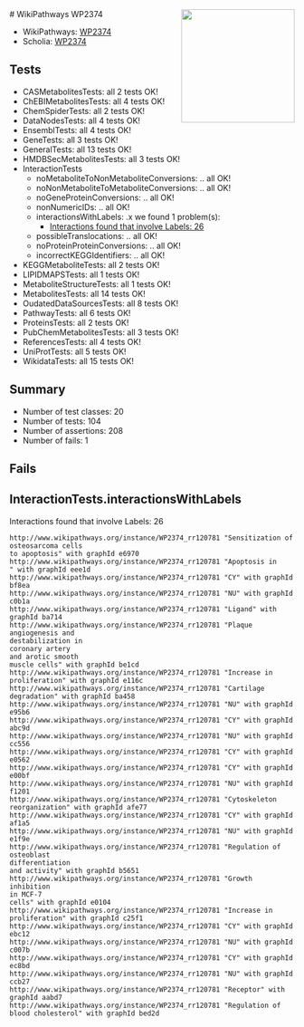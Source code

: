 <img style="float: right; width: 200px" src="https://upload.wikimedia.org/wikipedia/commons/thumb/8/83/Wplogo_with_text_500.png/640px-Wplogo_with_text_500.png" />
# WikiPathways WP2374

* WikiPathways: [WP2374](https://wikipathways.org/pathways/WP2374)
* Scholia: [WP2374](https://scholia.toolforge.org/wikipathways/WP2374)
## Tests
* CASMetabolitesTests: all 2 tests OK!
* ChEBIMetabolitesTests: all 4 tests OK!
* ChemSpiderTests: all 2 tests OK!
* DataNodesTests: all 4 tests OK!
* EnsemblTests: all 4 tests OK!
* GeneTests: all 3 tests OK!
* GeneralTests: all 13 tests OK!
* HMDBSecMetabolitesTests: all 3 tests OK!
* InteractionTests
    * noMetaboliteToNonMetaboliteConversions: .. all OK!
    * noNonMetaboliteToMetaboliteConversions: .. all OK!
    * noGeneProteinConversions: .. all OK!
    * nonNumericIDs: .. all OK!
    * interactionsWithLabels: .x we found 1 problem(s):
        * [Interactions found that involve Labels: 26](#fe97a8dd)
    * possibleTranslocations: .. all OK!
    * noProteinProteinConversions: .. all OK!
    * incorrectKEGGIdentifiers: .. all OK!
* KEGGMetaboliteTests: all 2 tests OK!
* LIPIDMAPSTests: all 1 tests OK!
* MetaboliteStructureTests: all 1 tests OK!
* MetabolitesTests: all 14 tests OK!
* OudatedDataSourcesTests: all 8 tests OK!
* PathwayTests: all 6 tests OK!
* ProteinsTests: all 2 tests OK!
* PubChemMetabolitesTests: all 3 tests OK!
* ReferencesTests: all 4 tests OK!
* UniProtTests: all 5 tests OK!
* WikidataTests: all 15 tests OK!


## Summary

* Number of test classes: 20
* Number of tests: 104
* Number of assertions: 208
* Number of fails: 1

## Fails

<a name="fe97a8dd" />

## InteractionTests.interactionsWithLabels

Interactions found that involve Labels: 26
```
http://www.wikipathways.org/instance/WP2374_rr120781 "Sensitization of 
osteosarcoma cells
to apoptosis" with graphId e6970
http://www.wikipathways.org/instance/WP2374_rr120781 "Apoptosis in 
" with graphId eee1d
http://www.wikipathways.org/instance/WP2374_rr120781 "CY" with graphId bf8ea
http://www.wikipathways.org/instance/WP2374_rr120781 "NU" with graphId c0b1a
http://www.wikipathways.org/instance/WP2374_rr120781 "Ligand" with graphId ba714
http://www.wikipathways.org/instance/WP2374_rr120781 "Plaque
angiogenesis and 
destabilization in
coronary artery
and arotic smooth
muscle cells" with graphId be1cd
http://www.wikipathways.org/instance/WP2374_rr120781 "Increase in 
proliferation" with graphId e116c
http://www.wikipathways.org/instance/WP2374_rr120781 "Cartilage
degradation" with graphId ba458
http://www.wikipathways.org/instance/WP2374_rr120781 "NU" with graphId e95b6
http://www.wikipathways.org/instance/WP2374_rr120781 "CY" with graphId abc9d
http://www.wikipathways.org/instance/WP2374_rr120781 "NU" with graphId cc556
http://www.wikipathways.org/instance/WP2374_rr120781 "CY" with graphId e0562
http://www.wikipathways.org/instance/WP2374_rr120781 "CY" with graphId e00bf
http://www.wikipathways.org/instance/WP2374_rr120781 "NU" with graphId f1201
http://www.wikipathways.org/instance/WP2374_rr120781 "Cytoskeleton
reorganization" with graphId afe77
http://www.wikipathways.org/instance/WP2374_rr120781 "CY" with graphId af1a5
http://www.wikipathways.org/instance/WP2374_rr120781 "NU" with graphId e1f9e
http://www.wikipathways.org/instance/WP2374_rr120781 "Regulation of 
osteoblast
differentiation
and activity" with graphId b5651
http://www.wikipathways.org/instance/WP2374_rr120781 "Growth
inhibition
in MCF-7
cells" with graphId e0104
http://www.wikipathways.org/instance/WP2374_rr120781 "Increase in 
proliferation" with graphId c25f1
http://www.wikipathways.org/instance/WP2374_rr120781 "CY" with graphId ebc12
http://www.wikipathways.org/instance/WP2374_rr120781 "NU" with graphId c007b
http://www.wikipathways.org/instance/WP2374_rr120781 "CY" with graphId ec8bd
http://www.wikipathways.org/instance/WP2374_rr120781 "NU" with graphId ccb27
http://www.wikipathways.org/instance/WP2374_rr120781 "Receptor" with graphId aabd7
http://www.wikipathways.org/instance/WP2374_rr120781 "Regulation of
blood cholesterol" with graphId bed2d
```


